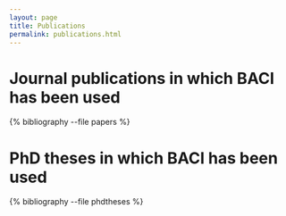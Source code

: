 ```yaml
---
layout: page
title: Publications
permalink: publications.html
---
```


# Journal publications in which BACI has been used

{% bibliography --file papers %}

# PhD theses in which BACI has been used

{% bibliography --file phdtheses %}